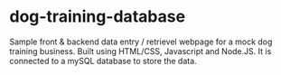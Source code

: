 
# dog-training-database

Sample front & backend data entry / retrievel webpage for a mock dog training business. Built using HTML/CSS, Javascript and Node.JS. It is connected to a mySQL database to store the data.
